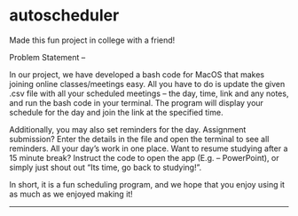 # autoscheduler

Made this fun project in college with a friend!

Problem Statement – 

In our project, we have developed a bash code for MacOS that makes joining online classes/meetings easy. All you have to do is update the given .csv file with all your scheduled meetings – the day, time, link and any notes, and run the bash code in your terminal. The program will display your schedule for the day and join the link at the specified time. 

Additionally, you may also set reminders for the day. Assignment submission? Enter the details in the file and open the terminal to see all reminders. All your day’s work in one place. Want to resume studying after a 15 minute break? Instruct the code to open the app (E.g. – PowerPoint), or simply just shout out “Its time, go back to studying!”. 

In short, it is a fun scheduling program, and we hope that you enjoy using it as much as we enjoyed making it!

------------------------------------------------------------------------------------------





